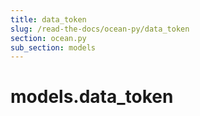 ```yaml
---
title: data_token
slug: /read-the-docs/ocean-py/data_token
section: ocean.py
sub_section: models
---
```

<a name="models.data_token"></a>
# models.data\_token

